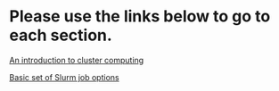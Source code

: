 # Please use the links below to go to each section.

[An introduction to cluster computing](about-clusters.html)

[Basic set of Slurm job options](basic-job-options.html)
